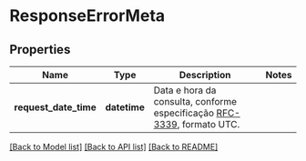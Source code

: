 # ResponseErrorMeta

## Properties
Name | Type | Description | Notes
------------ | ------------- | ------------- | -------------
**request_date_time** | **datetime** | Data e hora da consulta, conforme especificação [RFC-3339](https://datatracker.ietf.org/doc/html/rfc3339), formato UTC. | 

[[Back to Model list]](../README.md#documentation-for-models) [[Back to API list]](../README.md#documentation-for-api-endpoints) [[Back to README]](../README.md)

